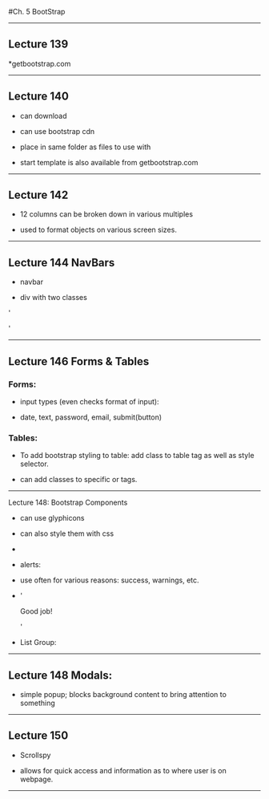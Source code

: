 #Ch. 5 BootStrap

___

## Lecture 139

*getbootstrap.com


___

## Lecture 140

* can download 

* can use bootstrap cdn

* place in same folder as files to use with

 * start template is also available from getbootstrap.com

___

## Lecture 142



* 12 columns can be broken down in various multiples

* used to format objects on various screen sizes.

___



## Lecture 144 NavBars

* navbar

 * div with two classes

'<div class="navbar navbar-default">'

___

## Lecture 146 Forms & Tables

### Forms:

* input types (even checks format of input):

 * date, text, password, email, submit(button)


### Tables:

* To add bootstrap styling to table: add class to table tag 
 as well as style selector.
 
* can add classes to specific <tr> or <td> tags.

___

Lecture 148: Bootstrap Components

* can use glyphicons

* can also style them with css

 * <span class="glyphicon glyphicon-search"></span>

* alerts:

* use often for various reasons: success, warnings, etc.

 * '<div class="alert alert-success">
   Good job!
   </div>'

* List Group:

___

## Lecture 148 Modals:

* simple popup; blocks background content to bring 
 attention to something
 
___

## Lecture 150 

* Scrollspy

* allows for quick access and information as to where 
 user is on webpage.
 
___








